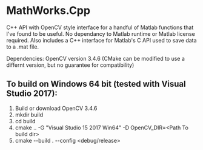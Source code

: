 # MathWorks.Cpp

C++ API with OpenCV style interface for a handful of Matlab functions that I've found to be useful. No dependancy to Matlab runtime or Matlab license required. Also includes a C++ interface for Matlab's C API used to save data to a .mat file.

Dependencies: OpenCV version 3.4.6 (CMake can be modified to use a differnt version, but no guarantee for compatibility)

## To build on Windows 64 bit (tested with Visual Studio 2017):
1. Build or download OpenCV 3.4.6
2. mkdir build
3. cd build
4. cmake .. -G "Visual Studio 15 2017 Win64" -D OpenCV_DIR=\<Path To build dir> 
5. cmake --build . --config <debug/release>
